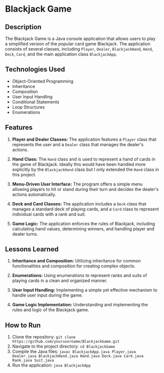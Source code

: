 # Blackjack Game

## Description
The Blackjack Game is a Java console application that allows users to play a simplified version of the popular card game Blackjack. The application consists of several classes, including `Player`, `Dealer`, `BlackjackHand`, `Hand`, `Deck`, `Card`, and the main application class `BlackjackApp`.

## Technologies Used
- Object-Oriented Programming
- Inheritance
- Composition
- User Input Handling
- Conditional Statements
- Loop Structures
- Enumerations

## Features
1. **Player and Dealer Classes:** The application features a `Player` class that represents the user and a `Dealer` class that manages the dealer's actions.

2. **Hand Class:** The `Hand` class and is used to represent a hand of cards in the game of Blackjack.  Ideally this would have been handled more explicitly by the `BlackjackHand` class but I only extended the `Hand` class in this project.

3. **Menu-Driven User Interface:** The program offers a simple menu allowing players to hit or stand during their turn and decides the dealer's actions automatically.

4. **Deck and Card Classes:** The application includes a `Deck` class that manages a standard deck of playing cards, and a `Card` class to represent individual cards with a rank and suit.

5. **Game Logic:** The application enforces the rules of Blackjack, including calculating hand values, determining winners, and handling player and dealer turns.

## Lessons Learned
1. **Inheritance and Composition:** Utilizing inheritance for common functionalities and composition for creating complex objects.

2. **Enumerations:** Using enumerations to represent ranks and suits of playing cards in a clean and organized manner.

3. **User Input Handling:** Implementing a simple yet effective mechanism to handle user input during the game.

4. **Game Logic Implementation:** Understanding and implementing the rules and logic of the Blackjack game.

## How to Run
1. Clone the repository: `git clone https://github.com/yourusername/BlackjackGame.git`
2. Navigate to the project directory: `cd BlackjackGame`
3. Compile the Java files: `javac BlackjackApp.java Player.java Dealer.java BlackjackHand.java Hand.java Deck.java Card.java Rank.java Suit.java`
4. Run the application: `java BlackjackApp`
